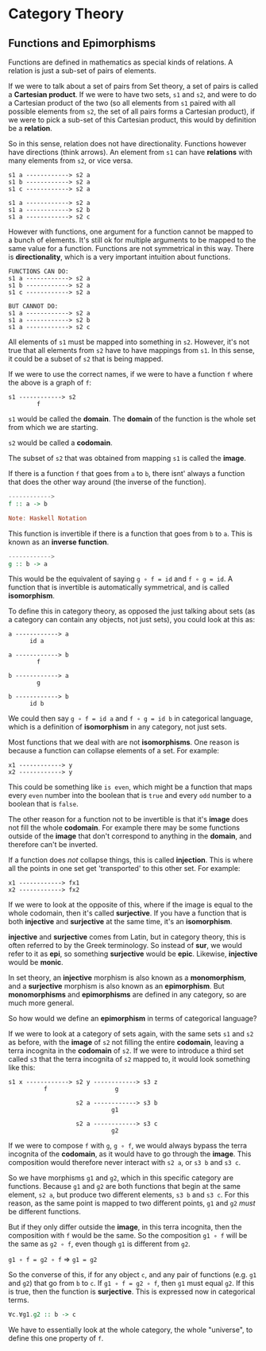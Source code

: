 # Category Theory

## Functions and Epimorphisms
Functions are defined in mathematics as special kinds of relations. A relation is just a sub-set of pairs of elements.

If we were to talk about a set of pairs from Set theory, a set of pairs is called a **Cartesian product**. If we were to have two sets, `s1` and `s2`, and were to do a Cartesian product of the two (so all elements from `s1` paired with all possible elements from `s2`, the set of all pairs forms a Cartesian product), if we were to pick a sub-set of this Cartesian product, this would by definition be a **relation**.

So in this sense, relation does not have directionality. Functions however have directions (think arrows). An element from `s1` can have **relations** with many elements from `s2`, or vice versa.

```
s1 a ------------> s2 a
s1 b ------------> s2 a
s1 c ------------> s2 a

s1 a ------------> s2 a
s1 a ------------> s2 b
s1 a ------------> s2 c
```

However with functions, one argument for a function cannot be mapped to a bunch of elements. It's still ok for multiple arguments to be mapped to the same value for a function. Functions are not symmetrical in this way. There is **directionality**, which is a very important intuition about functions.

```
FUNCTIONS CAN DO:
s1 a ------------> s2 a
s1 b ------------> s2 a
s1 c ------------> s2 a

BUT CANNOT DO:
s1 a ------------> s2 a
s1 a ------------> s2 b
s1 a ------------> s2 c
```

All elements of `s1` must be mapped into something in `s2`. However, it's not true that all elements from `s2` have to have mappings from `s1`. In this sense, it could be a subset of `s2` that is being mapped.

If we were to use the correct names, if we were to have a function `f` where the above is a graph of `f`:

```
s1 ------------> s2
        f
```

`s1` would be called the **domain**. The **domain** of the function is the whole set from which we are starting.

`s2` would be called a **codomain**.

The subset of `s2` that was obtained from mapping `s1` is called the **image**.

If there is a function `f` that goes from `a` to `b`, there isnt' always a function that does the other way around (the inverse of the function).

```haskell
------------>
f :: a -> b

Note: Haskell Notation
```

This function is invertible if there is a function that goes from `b` to `a`. This is known as an **inverse function**.

```haskell
------------>
g :: b -> a
```

This would be the equivalent of saying `g ∘ f = id` and `f ∘ g = id`. A function that is invertible is automatically symmetrical, and is called **isomorphism**.

To define this in category theory, as opposed the just talking about sets (as a category can contain any objects, not just sets), you could look at this as:

```
a ------------> a
      id a

a ------------> b
        f

b ------------> a
        g

b ------------> b
      id b
```

We could then say `g ∘ f = id a` and `f ∘ g = id b` in categorical language, which is a definition of **isomorphism** in any category, not just sets.

Most functions that we deal with are not **isomorphisms**. One reason is because a function can collapse elements of a set. For example:

```
x1 ------------> y
x2 ------------> y
```

This could be something like `is even`, which might be a function that maps every `even` number into the boolean that is `true` and every `odd` number to a boolean that is `false`.

The other reason for a function not to be invertible is that it's **image** does not fill the whole **codomain**. For example there may be some functions outside of the **image** that don't correspond to anything in the **domain**, and therefore can't be inverted.

If a function does _not_ collapse things, this is called **injection**. This is where all the points in one set get 'transported' to this other set. For example:

```
x1 ------------> fx1
x2 ------------> fx2
```

If we were to look at the opposite of this, where if the image is equal to the whole codomain, then it's called **surjective**. If you have a function that is both **injective** and **surjective** at the same time, it's an **isomorphism**.

**injective** and **surjective** comes from Latin, but in category theory, this is often referred to by the Greek terminology. So instead of **sur**, we would refer to it as **epi**, so something **surjective** would be **epic**. Likewise, **injective** would be **monic**.

In set theory, an **injective** morphism is also known as a **monomorphism**, and a **surjective** morphism is also known as an **epimorphism**. But **monomorphisms** and **epimorphisms** are defined in any category, so are much more general.

So how would we define an **epimorphism** in terms of categorical language?

If we were to look at a category of sets again, with the same sets `s1` and `s2` as before, with the **image** of `s2` not filling the entire **codomain**, leaving a terra incognita in the **codomain** of `s2`. If we were to introduce a third set called `s3` that the terra incognita of `s2` mapped to, it would look something like this:

```
s1 x ------------> s2 y ------------> s3 z
          f                   g

                   s2 a ------------> s3 b
                             g1

                   s2 a ------------> s3 c
                             g2
```

If we were to compose `f` with `g`, `g ∘ f`, we would always bypass the terra incognita of the **codomain**, as it would have to go through the **image**. This composition would therefore never interact with `s2 a`, or `s3 b` and `s3 c`.

So we have morphisms `g1` and `g2`, which in this specific category are functions. Because `g1` and `g2` are both functions that begin at the same element, `s2 a`, but produce two different elements, `s3 b` and `s3 c`. For this reason, as the same point is mapped to two different points, `g1` and `g2` _must_ be different functions.

But if they only differ outside the **image**, in this terra incognita, then the composition with `f` would be the same. So the composition `g1 ∘ f` will be the same as `g2 ∘ f`, even though `g1` is different from `g2`.

`g1 ∘ f = g2 ∘ f` &rArr; `g1 = g2`

So the converse of this, if for any object `c`, and any pair of functions (e.g. `g1` and `g2`) that go from `b` to `c`. If `g1 ∘ f = g2 ∘ f`, then `g1` must equal `g2`. If this is true, then the function is **surjective**. This is expressed now in categorical terms.

```haskell
∀c.∀g1.g2 :: b -> c
```

We have to essentially look at the whole category, the whole "universe", to define this one property of `f`.
